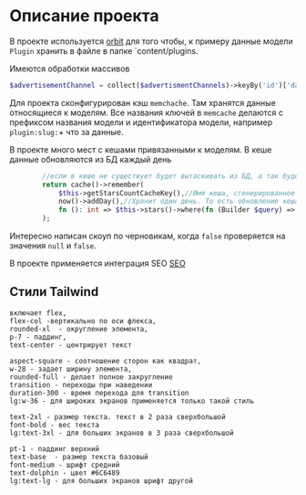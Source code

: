 # Описание проекта

В проекте используется [orbit](https://github.com/ryangjchandler/orbit) для того чтобы, к примеру данные модели `Plugin` хранить в файле в папке `content/plugins.

Имеются обработки массивов
```PHP
$advertisementChannel = collect($advertismentChannels)->keyBy('id')['da7855a9-36a1-44a4-87b9-8e5852ae08d2'] ?? null;
```

Для проекта сконфигурирован кэш ``memchache``. Там хранятся данные относящиеся к моделям. Все названия ключей в ``memcache`` делаются с префиксом названия модели и идентификатора модели, например `plugin:slug:`+ что за данные.

В проекте много мест с кешами привязанными к моделям. В кеше данные обновляются из БД каждый день
```PHP
        //если в кеше не существует будет вытаскивать из БД, а так будет брать из кеша
        return cache()->remember(
            $this->getStarsCountCacheKey(),//Имя кеша, сгенерированное методом
            now()->addDay(),//Хранит один день. То есть обновление кеша происходит каждый день
            fn (): int => $this->stars()->where(fn (Builder $query) => $query->whereNull('is_vpn_ip')->orWhere('is_vpn_ip', false))->count(),
        );
```

Интересно написан скоуп по черновикам, когда `false` проверяется на значения `null` и `false`.

В проекте применяется интеграция SEO [SEO](https://github.com/minefreecode/laravel-seo)

## Стили Tailwind
    включает flex,  
    flex-col -вертикально по оси флекса, 
    rounded-xl  - округление элемента, 
    p-7 - паддинг, 
    text-center - центрирует текст 

    aspect-square - соотношение сторон как квадрат,
    w-28 - задает ширину элемента,
    rounded-full - делает полное закругление
    transition - переходы при наведении
    duration-300 - время перехода для transition
    lg:w-36 - для широких экранов применяется только такой стиль

    text-2xl - размер текста. текст в 2 раза сверхбольшой
    font-bold - вес текста
    lg:text-3xl - для больших экранов в 3 раза сверхбольшой

    pt-1 - паддинг верхний
    text-base  - размер текста базовый
    font-medium - шрифт средний
    text-dolphin - цвет #6C6489
    lg:text-lg - для больших экранов шрифт другой




